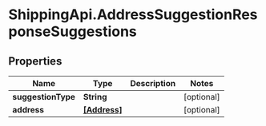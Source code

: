 # ShippingApi.AddressSuggestionResponseSuggestions

## Properties

Name | Type | Description | Notes
------------ | ------------- | ------------- | -------------
**suggestionType** | **String** |  | [optional] 
**address** | [**[Address]**](Address.md) |  | [optional] 


